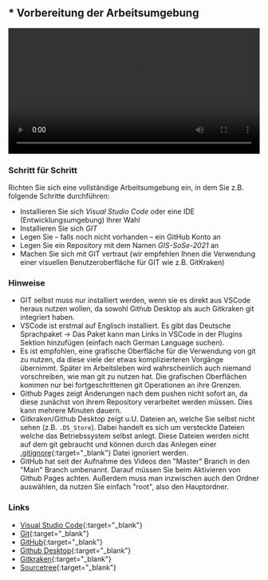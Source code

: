 ## **\*** Vorbereitung der Arbeitsumgebung

<video controls width="100%"> 
    <source src="https://scheuerle.net/lehre/gis/videos/00_Arbeitsumgebung.mp4" type="video/mp4"> 
    <a href="https://scheuerle.net/lehre/gis/videos/00_Arbeitsumgebung.mp4">Zum Video</a>
</video>

### Schritt für Schritt
Richten Sie sich eine vollständige Arbeitsumgebung ein, in dem Sie z.B. folgende Schritte durchführen:
- Installieren Sie sich *Visual Studio Code* oder eine IDE (Entwicklungsumgebung) Ihrer Wahl
- Installieren Sie sich *GIT*
- Legen Sie – falls noch nicht vorhanden – ein GitHub Konto an  
- Legen Sie ein Repository mit dem Namen *GIS-SoSe-2021* an
- Machen Sie sich mit GIT vertraut (wir empfehlen Ihnen die Verwendung einer visuellen Benutzeroberfläche für GIT wie z.B. GitKraken)

### Hinweise
- GIT selbst muss nur installiert werden, wenn sie es direkt aus VSCode heraus nutzen wollen, da sowohl Github Desktop als auch Gitkraken git integriert haben.
- VSCode ist erstmal auf Englisch installiert. Es gibt das Deutsche Sprachpaket -> Das Paket kann man Links in VSCode in der Plugins Sektion hinzufügen (einfach nach German Language suchen).
- Es ist empfohlen, eine grafische Oberfläche für die Verwendung von git zu nutzen, da diese viele der etwas komplizierteren Vorgänge übernimmt. Später im Arbeitsleben wird wahrscheinlich auch niemand vorschreiben, wie man git zu nutzen hat. Die grafischen Oberflächen kommen nur bei fortgeschrittenen git Operationen an ihre Grenzen.
- Github Pages zeigt Änderungen nach dem pushen nicht sofort an, da diese zunächst von ihrem Repository verarbeitet werden müssen. Dies kann mehrere Minuten dauern.
- Gitkraken/Github Desktop zeigt u.U. Dateien an, welche Sie selbst nicht sehen (z.B. `.DS_Store`). Dabei handelt es sich um versteckte Dateien welche das Betriebssystem selbst anlegt. Diese Dateien werden nicht auf dem git gebraucht und können durch das Anlegen einer [.gitignore](https://www.atlassian.com/git/tutorials/saving-changes/gitignore){:target="_blank"} Datei ignoriert werden.
- GitHub hat seit der Aufnahme des Videos den "Master" Branch in den "Main" Branch umbenannt. Darauf müssen Sie beim Aktivieren von Github Pages achten. Außerdem muss man inzwischen auch den Ordner auswählen, da nutzen Sie einfach "root", also den Hauptordner.

### Links
- [Visual Studio Code](https://code.visualstudio.com/){:target="_blank"}
- [Git](https://git-scm.com/){:target="_blank"}
- [GitHub](https://github.com/){:target="_blank"}
- [Github Desktop](https://desktop.github.com/){:target="_blank"}
- [Gitkraken](https://www.gitkraken.com/){:target="_blank"}
- [Sourcetree](https://www.sourcetreeapp.com/){:target="_blank"}

